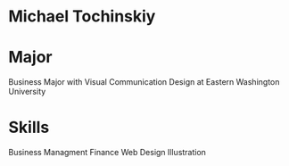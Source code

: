 # Michael Tochinskiy

# Major
Business Major with Visual Communication Design at Eastern Washington University

# Skills
Business Managment
Finance
Web Design
Illustration